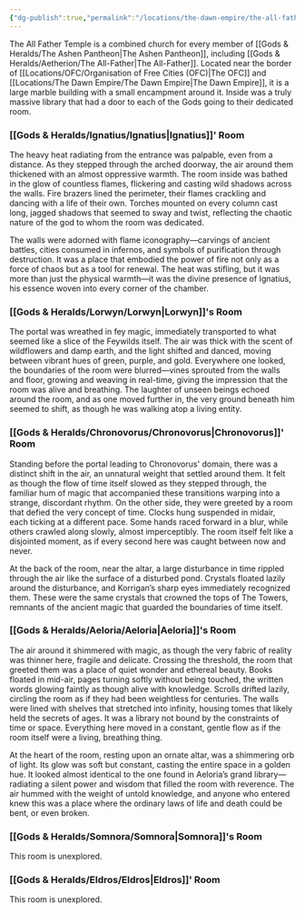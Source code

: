 ```yaml
---
{"dg-publish":true,"permalink":"/locations/the-dawn-empire/the-all-father-temple/","tags":["Location"],"noteIcon":""}
---
```


The All Father Temple is a combined church for every member of [[Gods & Heralds/The Ashen Pantheon\|The Ashen Pantheon]], including [[Gods & Heralds/Aetherion/The All-Father\|The All-Father]]. Located near the border of [[Locations/OFC/Organisation of Free Cities (OFC)\|The OFC]] and [[Locations/The Dawn Empire/The Dawn Empire\|The Dawn Empire]], it is a large marble building with a small encampment around it. Inside was a truly massive library that had a door to each of the Gods going to their dedicated room.

### [[Gods & Heralds/Ignatius/Ignatius\|Ignatius]]' Room
The heavy heat radiating from the entrance was palpable, even from a distance. As they stepped through the arched doorway, the air around them thickened with an almost oppressive warmth. The room inside was bathed in the glow of countless flames, flickering and casting wild shadows across the walls. Fire brazers lined the perimeter, their flames crackling and dancing with a life of their own. Torches mounted on every column cast long, jagged shadows that seemed to sway and twist, reflecting the chaotic nature of the god to whom the room was dedicated.

The walls were adorned with flame iconography—carvings of ancient battles, cities consumed in infernos, and symbols of purification through destruction. It was a place that embodied the power of fire not only as a force of chaos but as a tool for renewal. The heat was stifling, but it was more than just the physical warmth—it was the divine presence of Ignatius, his essence woven into every corner of the chamber.

### [[Gods & Heralds/Lorwyn/Lorwyn\|Lorwyn]]'s Room
The portal was wreathed in fey magic, immediately transported to what seemed like a slice of the Feywilds itself. The air was thick with the scent of wildflowers and damp earth, and the light shifted and danced, moving between vibrant hues of green, purple, and gold. Everywhere one looked, the boundaries of the room were blurred—vines sprouted from the walls and floor, growing and weaving in real-time, giving the impression that the room was alive and breathing. The laughter of unseen beings echoed around the room, and as one moved further in, the very ground beneath him seemed to shift, as though he was walking atop a living entity.

### [[Gods & Heralds/Chronovorus/Chronovorus\|Chronovorus]]' Room
Standing before the portal leading to Chronovorus' domain, there was a distinct shift in the air, an unnatural weight that settled around them. It felt as though the flow of time itself slowed as they stepped through, the familiar hum of magic that accompanied these transitions warping into a strange, discordant rhythm. On the other side, they were greeted by a room that defied the very concept of time. Clocks hung suspended in midair, each ticking at a different pace. Some hands raced forward in a blur, while others crawled along slowly, almost imperceptibly. The room itself felt like a disjointed moment, as if every second here was caught between now and never.

At the back of the room, near the altar, a large disturbance in time rippled through the air like the surface of a disturbed pond. Crystals floated lazily around the disturbance, and Korrigan’s sharp eyes immediately recognized them. These were the same crystals that crowned the tops of The Towers, remnants of the ancient magic that guarded the boundaries of time itself.

### [[Gods & Heralds/Aeloria/Aeloria\|Aeloria]]'s Room
The air around it shimmered with magic, as though the very fabric of reality was thinner here, fragile and delicate. Crossing the threshold, the room that greeted them was a place of quiet wonder and ethereal beauty. Books floated in mid-air, pages turning softly without being touched, the written words glowing faintly as though alive with knowledge. Scrolls drifted lazily, circling the room as if they had been weightless for centuries. The walls were lined with shelves that stretched into infinity, housing tomes that likely held the secrets of ages. It was a library not bound by the constraints of time or space. Everything here moved in a constant, gentle flow as if the room itself were a living, breathing thing.

At the heart of the room, resting upon an ornate altar, was a shimmering orb of light. Its glow was soft but constant, casting the entire space in a golden hue. It looked almost identical to the one found in Aeloria’s grand library—radiating a silent power and wisdom that filled the room with reverence. The air hummed with the weight of untold knowledge, and anyone who entered knew this was a place where the ordinary laws of life and death could be bent, or even broken.

### [[Gods & Heralds/Somnora/Somnora\|Somnora]]'s Room
This room is unexplored.

### [[Gods & Heralds/Eldros/Eldros\|Eldros]]' Room
This room is unexplored. 